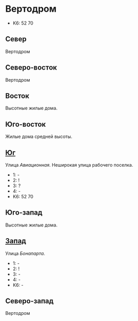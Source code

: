 # Вертодром

* K6:   52  70

## Север

Вертодром

## Северо-восток

Вертодром

## Восток

Высотные жилые дома.

## Юго-восток

Жилые дома средней высоты.

## [Юг](./510040.md)

Улица *Авиационная*.
Неширокая улица рабочего поселка.

* 1:    -
* 2:    !
* 3:    ?
* 4:    -
* K6:   52  70

## Юго-запад

Высотные жилые дома.

## [Запад](./500030.md)

Улица *Бонапарта*.

* 1:    -
* 2:    !
* 3:    -
* 4:    -
* K6:   -

## Северо-запад

Вертодром
